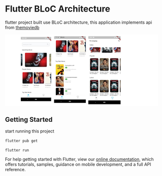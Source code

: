 # Flutter BLoC Architecture 

flutter project built use BLoC architecture, this application implements api from [themoviedb](http://themoviedb.org)

![Screenshot](cinema.png)

## Getting Started

start running this project

`flutter pub get`

`flutter run`


For help getting started with Flutter, view our
[online documentation](https://flutter.dev/docs), which offers tutorials,
samples, guidance on mobile development, and a full API reference.
